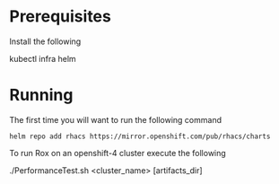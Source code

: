 # Prerequisites

Install the following

kubectl
infra
helm

# Running

The first time you will want to run the following command

```
helm repo add rhacs https://mirror.openshift.com/pub/rhacs/charts
````

To run Rox on an openshift-4 cluster execute the following

./PerformanceTest.sh <cluster_name> [artifacts_dir]
